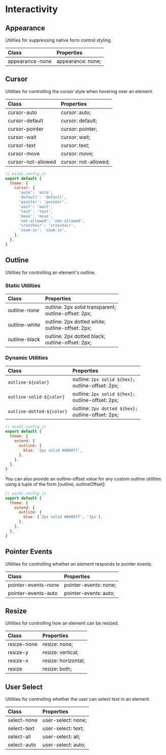 # Interactivity

## Appearance

Utilities for suppressing native form control styling.

| Class | Properties |
| :---- | :--------- |
| appearance-none | appearance: none; |

## Cursor

Utilities for controlling the cursor style when hovering over an element.

| Class | Properties |
| :---- | :--------- |
| cursor-auto | cursor: auto; |
| cursor-default | cursor: default; |
| cursor-pointer | cursor: pointer; |
| cursor-wait | cursor: wait; |
| cursor-text | cursor: text; |
| cursor-move | cursor: move; |
| cursor-not-allowed | cursor: not-allowed; |

<Customizing>

```js
// windi.config.js
export default {
  theme: {
    cursor: {
      'auto': 'auto',
      'default': 'default',
      'pointer': 'pointer',
      'wait': 'wait',
      'text': 'text',
      'move': 'move',
      'not-allowed': 'not-allowed',
      'crosshair': 'crosshair',
      'zoom-in': 'zoom-in',
    },
  },
}
```

</Customizing>

## Outline

Utilities for controlling an element's outline.

### Static Utilities

| Class | Properties |
| :---- | :--------- |
| outline-none | outline: 2px solid transparent;<br>outline-offset: 2px; |
| outline-white | outline: 2px dotted white;<br>outline-offset: 2px; |
| outline-black | outline: 2px dotted black;<br>outline-offset: 2px; |

### Dynamic Utilities

| Class | Properties |
| :---- | :--------- |
| `outline-${color}` | outline: `2px solid ${hex};`<br>outline-offset: 2px; |
| `outline-solid-${color}` | outline: `2px solid ${hex};`<br>outline-offset: 2px; |
| `outline-dotted-${color}` | outline: `2px dotted ${hex};`<br>outline-offset: 2px; |

<Customizing>

```js
// windi.config.js
export default {
  theme: {
    extend: {
      outline: {
        blue: '2px solid #0000ff',
      },
    },
  },
}
```

You can also provide an outline-offset value for any custom outline utilities using a tuple of the form [outline, outlineOffset]:

```js
// windi.config.js
export default {
  theme: {
    extend: {
      outline: {
        blue: ['2px solid #0000ff', '1px'],
      },
    },
  },
}
```

</Customizing>

## Pointer Events

Utilities for controlling whether an element responds to pointer events.

| Class | Properties |
| :---- | :--------- |
| pointer-events-none | pointer-events: none; |
| pointer-events-auto | pointer-events: auto; |

## Resize

Utilities for controlling how an element can be resized.

| Class | Properties |
| :---- | :--------- |
| resize-none | resize: none; |
| resize-y | resize: vertical; |
| resize-x | resize: horizontal; |
| resize | resize: both; |

## User Select

Utilities for controlling whether the user can select text in an element.

| Class | Properties |
| :---- | :--------- |
| select-none | user-select: none; |
| select-text | user-select: text; |
| select-all | user-select: all; |
| select-auto | user-select: auto; |
